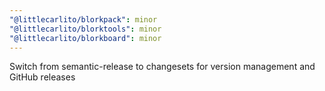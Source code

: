 ```yaml
---
"@littlecarlito/blorkpack": minor
"@littlecarlito/blorktools": minor
"@littlecarlito/blorkboard": minor
---
```


Switch from semantic-release to changesets for version management and GitHub releases 